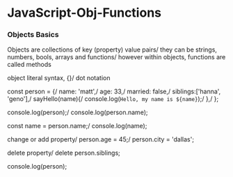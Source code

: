 # JavaScript-Obj-Functions

### Objects Basics

Objects are collections of key (property) value pairs/
they can be strings, numbers, bools, arrays and functions/
however within objects, functions are called methods

object literal syntax, {}/
dot notation

const person = {/
name: 'matt',/
age: 33,/
married: false,/
siblings:['hanna', 'geno'],/
sayHello(name){/
console.log(`Hello, my name is ${name}`);/
},/
};

console.log(person);/
console.log(person.name);

const name = person.name;/
console.log(name);

change or add property/
person.age = 45;/
person.city = 'dallas';

delete property/
delete person.siblings;

console.log(person);
